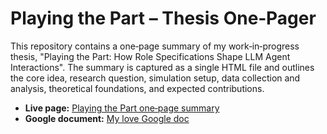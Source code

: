 # Playing the Part – Thesis One‑Pager

This repository contains a one‑page summary of my work‑in‑progress thesis, "Playing the Part: How Role Specifications Shape LLM Agent Interactions". The summary is captured as a single HTML file and outlines the core idea, research question, simulation setup, data collection and analysis, theoretical foundations, and expected contributions.

- **Live page:** [Playing the Part one‑page summary](https://technejad.github.io/MA-thesis-proposal-one-pager/)
- **Google document:** [My love Google doc](https://docs.google.com/document/d/13HdbxagbMUa5Y8iukpybiEJUAIF-IcdyL_gDgcrTJss/edit?tab=t.zhlonntsio10)
